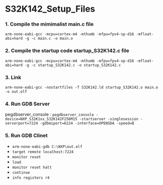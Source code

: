 # S32K142_Setup_Files

### 1. Compile the mimimalist main.c file

`arm-none-eabi-gcc -mcpu=cortex-m4 -mthumb -mfpu=fpv4-sp-d16 -mfloat-abi=hard -g -c main.c -o main.o`


### 2. Compile the startup code startup_S32K142.c file

`arm-none-eabi-gcc -mcpu=cortex-m4 -mthumb -mfpu=fpv4-sp-d16 -mfloat-abi=hard -g -c startup_S32K142.c -o startup_S32K142.c`

### 3. Link

`arm-none-eabi-gcc -nostartfiles -T S32K142.ld startup_S32K142.o main.o -o out.elf`

### 4. Run GDB Server

pegdbserver_console : `pegdbserver_console -device=NXP_S32K1xx_S32K142F256M15 -startserver -singlesession -serverport=7224 -gdbmiport=6224 -interface=OPENSDA -speed=Œ`


### 5. Run GDB Clinet

- `arm-none-eabi-gdb C:\NXP\out.elf`
- `target remote localhost:7224`
- `monitor reset`
- `load`
- `monitor reset halt`
- `continue`
- `info registers r4`